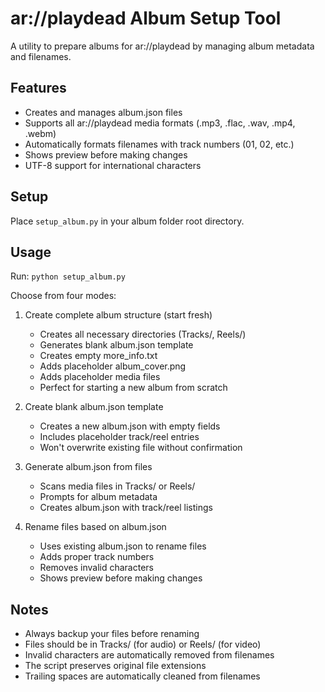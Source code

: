 # ar://playdead Album Setup Tool

A utility to prepare albums for ar://playdead by managing album metadata and filenames.

## Features
- Creates and manages album.json files
- Supports all ar://playdead media formats (.mp3, .flac, .wav, .mp4, .webm)
- Automatically formats filenames with track numbers (01, 02, etc.)
- Shows preview before making changes
- UTF-8 support for international characters

## Setup
Place `setup_album.py` in your album folder root directory.

## Usage
Run: `python setup_album.py`

Choose from four modes:

1. Create complete album structure (start fresh)
   - Creates all necessary directories (Tracks/, Reels/)
   - Generates blank album.json template
   - Creates empty more_info.txt
   - Adds placeholder album_cover.png
   - Adds placeholder media files
   - Perfect for starting a new album from scratch

2. Create blank album.json template
   - Creates a new album.json with empty fields
   - Includes placeholder track/reel entries
   - Won't overwrite existing file without confirmation

3. Generate album.json from files
   - Scans media files in Tracks/ or Reels/
   - Prompts for album metadata
   - Creates album.json with track/reel listings

4. Rename files based on album.json
   - Uses existing album.json to rename files
   - Adds proper track numbers
   - Removes invalid characters
   - Shows preview before making changes

## Notes
- Always backup your files before renaming
- Files should be in Tracks/ (for audio) or Reels/ (for video)
- Invalid characters are automatically removed from filenames
- The script preserves original file extensions
- Trailing spaces are automatically cleaned from filenames
